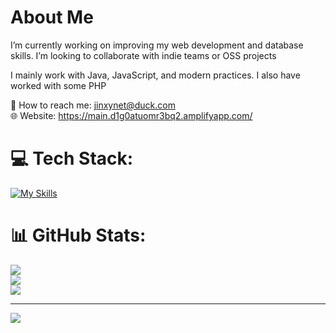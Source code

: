 # About Me
I’m currently working on improving my web development and database skills. I’m looking to collaborate with indie teams or OSS projects   

I mainly work with Java, JavaScript, and modern practices. I also have worked with some PHP 

📧 How to reach me: jinxynet@duck.com<br>
🌐 Website: https://main.d1g0atuomr3bq2.amplifyapp.com/


# 💻 Tech Stack:
[![My Skills](https://skillicons.dev/icons?i=git,github,html,css,js,jquery,java,spring,mysql,aws,windows,linux,vscode,discord)](https://skillicons.dev)


# 📊 GitHub Stats:
![](https://github-readme-stats.vercel.app/api?username=jinxynet&theme=dark&hide_border=false&include_all_commits=false&count_private=false)<br/>
![](https://nirzak-streak-stats.vercel.app/?user=jinxynet&theme=dark&hide_border=false)<br/>
![](https://github-readme-stats.vercel.app/api/top-langs/?username=jinxynet&theme=dark&hide_border=false&include_all_commits=false&count_private=false&layout=compact)

---
[![](https://visitcount.itsvg.in/api?id=jinxynet&icon=0&color=0)](https://visitcount.itsvg.in)

<!-- Proudly created with GPRM ( https://gprm.itsvg.in ) -->
